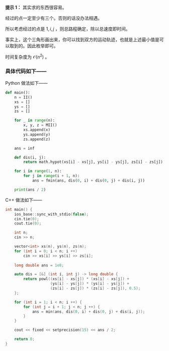 **提示 1：** 其实求的东西很容易。

经过的点一定至少有三个。否则的话没办法相遇。

所以考虑经过的点是 $1,i,j$ ，则总路程确定，除以总速度即时间。

事实上，这个三角形画出来，你可以找到双方的运动轨迹，也就是上述最小值是可以取到的。因此枚举即可。

时间复杂度为 $\mathcal{O}(n^2)$ 。

### 具体代码如下——

Python 做法如下——

```Python []
def main():
    n = II()
    xs = []
    ys = []
    zs = []

    for _ in range(n):
        x, y, z = MII()
        xs.append(x)
        ys.append(y)
        zs.append(z)

    ans = inf

    def dis(i, j):
        return math.hypot(xs[i] - xs[j], ys[i] - ys[j], zs[i] - zs[j])

    for i in range(1, n):
        for j in range(i + 1, n):
            ans = fmin(ans, dis(0, i) + dis(0, j) + dis(i, j))

    print(ans / 2)
```

C++ 做法如下——

```cpp []
int main() {
    ios_base::sync_with_stdio(false);
    cin.tie(0);
    cout.tie(0);

    int n;
    cin >> n;

    vector<int> xs(n), ys(n), zs(n);
    for (int i = 0; i < n; i ++)
        cin >> xs[i] >> ys[i] >> zs[i];
    
    long double ans = 1e8;

    auto dis = [&] (int i, int j) -> long double {
        return powl((xs[i] - xs[j]) * (xs[i] - xs[j]) + 
                    (ys[i] - ys[j]) * (ys[i] - ys[j]) + 
                    (zs[i] - zs[j]) * (zs[i] - zs[j]), 0.5);
    };

    for (int i = 1; i < n; i ++) {
        for (int j = i + 1; j < n; j ++) {
            ans = min(ans, dis(0, i) + dis(0, j) + dis(i, j));
        }
    }

    cout << fixed << setprecision(15) << ans / 2;

    return 0;
}
```